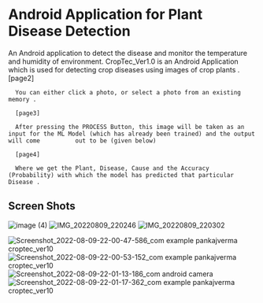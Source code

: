 # Android Application for Plant Disease Detection 
An Android application to detect the disease and monitor the temperature and humidity of environment.
      CropTec_Ver1.0 is an Android Application which is used for detecting crop diseases using images of crop plants .
      [page2]

      You can either click a photo, or select a photo from an existing memory .

      [page3]

      After pressing the PROCESS Button, this image will be taken as an input for the ML Model (which has already been trained) and the output will come          out to be (given below)

      [page4]

      Where we get the Plant, Disease, Cause and the Accuracy (Probability) with which the model has predicted that particular Disease .
      
## Screen Shots
![image (4)](https://user-images.githubusercontent.com/109298390/183724513-5f3abc5d-403d-4755-aa23-627a866d2f32.png)
![IMG_20220809_220246](https://user-images.githubusercontent.com/109298390/183724748-f157576c-f491-405c-8caf-e28b1799601a.jpg)
![IMG_20220809_220302](https://user-images.githubusercontent.com/109298390/183724825-cfa7bc6b-8c38-4396-ba46-ee07f8a004e0.jpg)

![Screenshot_2022-08-09-22-00-47-586_com example pankajverma croptec_ver10](https://user-images.githubusercontent.com/109298390/183725475-bc405fe1-cd37-48b8-b311-354b0e67601f.jpg)
![Screenshot_2022-08-09-22-00-53-152_com example pankajverma croptec_ver10](https://user-images.githubusercontent.com/109298390/183725506-4951b39f-811c-4d6e-aa64-c64f2f442e25.jpg)
![Screenshot_2022-08-09-22-01-13-186_com android camera](https://user-images.githubusercontent.com/109298390/183725567-3ceeffc9-e58c-4d1f-a636-e71384d73017.jpg)
![Screenshot_2022-08-09-22-01-17-362_com example pankajverma croptec_ver10](https://user-images.githubusercontent.com/109298390/183725677-243c2a4d-47f7-4dc6-aa52-afc783a59ffe.jpg)

